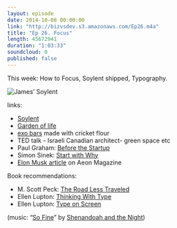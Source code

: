 ```yaml
---
layout: episode
date: 2014-10-08 00:00:00
link: "http://bizvsdev.s3.amazonaws.com/Ep26.m4a"
title: "Ep 26. Focus"
length: 45672941
duration: "1:03:33"
soundcloud: 0
published: false
---
```


This week: How to Focus, Soylent shipped, Typography.

![James’ Soylent](http://www.bizvsdev.com/img/soylent.jpg)

links:

- [Soylent](http://www.soylent.me)
- [Garden of life](http://www.gardenoflife.com)
- [exo bars](http://exoprotein.com) made with cricket flour
- TED talk - Israeli Canadian architect- green space etc
- Paul Graham: [Before the Startup](http://www.paulgraham.com/before.html)
- Simon Sinek: [Start with Why](https://www.startwithwhy.com)
- [Elon Musk article](http://aeon.co/magazine/technology/the-elon-musk-interview-on-mars/) on Aeon Magazine

Book recommendations:

- M. Scott Peck: [The Road Less Traveled](http://www.amazon.com/Road-Less-Traveled-Timeless-Edition/dp/0743243153)
- Ellen Lupton: [Thinking With Type](http://www.thinkingwithtype.com)
- Ellen Lupton: [Type on Screen](http://typeonscreen.info)

(music: “[So Fine](http://shenandoahandthenight.com/track/so-fine)” by [Shenandoah and the Night](http://shenandoahandthenight.com))
